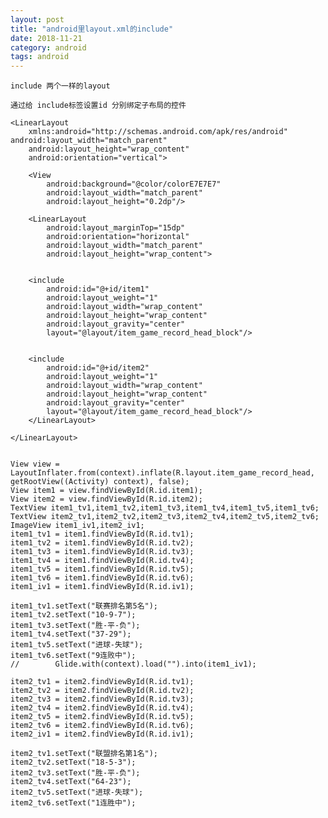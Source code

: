 ```yaml
---
layout: post
title: "android里layout.xml的include"
date: 2018-11-21
category: android
tags: android
---
```


	include 两个一样的layout

    通过给 include标签设置id 分别绑定子布局的控件

    <LinearLayout
        xmlns:android="http://schemas.android.com/apk/res/android" android:layout_width="match_parent"
        android:layout_height="wrap_content"
        android:orientation="vertical">

        <View
            android:background="@color/colorE7E7E7"
            android:layout_width="match_parent"
            android:layout_height="0.2dp"/>

        <LinearLayout
            android:layout_marginTop="15dp"
            android:orientation="horizontal"
            android:layout_width="match_parent"
            android:layout_height="wrap_content">


        <include
            android:id="@+id/item1"
            android:layout_weight="1"
            android:layout_width="wrap_content"
            android:layout_height="wrap_content"
            android:layout_gravity="center"
            layout="@layout/item_game_record_head_block"/>


        <include
            android:id="@+id/item2"
            android:layout_weight="1"
            android:layout_width="wrap_content"
            android:layout_height="wrap_content"
            android:layout_gravity="center"
            layout="@layout/item_game_record_head_block"/>
        </LinearLayout>

    </LinearLayout>


    View view = LayoutInflater.from(context).inflate(R.layout.item_game_record_head, getRootView((Activity) context), false);
    View item1 = view.findViewById(R.id.item1);
    View item2 = view.findViewById(R.id.item2);
    TextView item1_tv1,item1_tv2,item1_tv3,item1_tv4,item1_tv5,item1_tv6;
    TextView item2_tv1,item2_tv2,item2_tv3,item2_tv4,item2_tv5,item2_tv6;
    ImageView item1_iv1,item2_iv1;
    item1_tv1 = item1.findViewById(R.id.tv1);
    item1_tv2 = item1.findViewById(R.id.tv2);
    item1_tv3 = item1.findViewById(R.id.tv3);
    item1_tv4 = item1.findViewById(R.id.tv4);
    item1_tv5 = item1.findViewById(R.id.tv5);
    item1_tv6 = item1.findViewById(R.id.tv6);
    item1_iv1 = item1.findViewById(R.id.iv1);

    item1_tv1.setText("联赛排名第5名");
    item1_tv2.setText("10-9-7");
    item1_tv3.setText("胜-平-负");
    item1_tv4.setText("37-29");
    item1_tv5.setText("进球-失球");
    item1_tv6.setText("9连败中");
    //        Glide.with(context).load("").into(item1_iv1);

    item2_tv1 = item2.findViewById(R.id.tv1);
    item2_tv2 = item2.findViewById(R.id.tv2);
    item2_tv3 = item2.findViewById(R.id.tv3);
    item2_tv4 = item2.findViewById(R.id.tv4);
    item2_tv5 = item2.findViewById(R.id.tv5);
    item2_tv6 = item2.findViewById(R.id.tv6);
    item2_iv1 = item2.findViewById(R.id.iv1);

    item2_tv1.setText("联盟排名第1名");
    item2_tv2.setText("18-5-3");
    item2_tv3.setText("胜-平-负");
    item2_tv4.setText("64-23");
    item2_tv5.setText("进球-失球");
    item2_tv6.setText("1连胜中");
